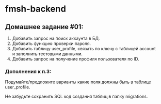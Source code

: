 # fmsh-backend

## Домашнее задание #01:




1. Добавить запрос на поиск аккаунта в БД.
2. Добавить функцию проверки пароля.
3. Добавить таблицу user_profile, связать по ключу с таблицей account и заполнить тестовыми данными.
4. Добавить запрос на получение профиля пользователя по ID.

### Дополнения к п.3:

Подумайте/предложите варианты какие поля должны быть в таблице user_profile.

Не забудьте сохранить SQL код создания таблиц в папку migrations.




